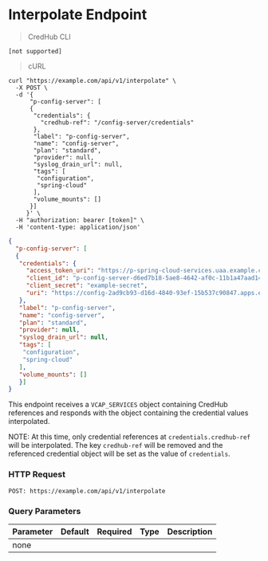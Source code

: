 # Interpolate Endpoint

> CredHub CLI

```shell
[not supported]
```

> cURL

```shell
curl "https://example.com/api/v1/interpolate" \
  -X POST \
  -d '{ 
      "p-config-server": [
      {
       "credentials": {
         "credhub-ref": "/config-server/credentials"
       },
       "label": "p-config-server",
       "name": "config-server",
       "plan": "standard",
       "provider": null,
       "syslog_drain_url": null,
       "tags": [
        "configuration",
        "spring-cloud"
       ],
       "volume_mounts": []
      }]
     }' \
  -H "authorization: bearer [token]" \
  -H 'content-type: application/json'
```

```json
{
  "p-config-server": [
  {
   "credentials": {
     "access_token_uri": "https://p-spring-cloud-services.uaa.example.com/oauth/token",
     "client_id": "p-config-server-d6ed7b18-5ae8-4642-af0c-11b1a47aad14",
     "client_secret": "example-secret",
     "uri": "https://config-2ad9cb93-d16d-4840-93ef-15b537c90847.apps.example.com"
   },
   "label": "p-config-server",
   "name": "config-server",
   "plan": "standard",
   "provider": null,
   "syslog_drain_url": null,
   "tags": [
    "configuration",
    "spring-cloud"
   ],
   "volume_mounts": []
   }]
}
```

This endpoint receives a `VCAP_SERVICES` object containing CredHub references and responds with the object containing the credential values interpolated.

NOTE: At this time, only credential references at `credentials.credhub-ref` will be interpolated. The key `credhub-ref` will be removed and the referenced credential object will be set as the value of `credentials`.

### HTTP Request

`POST: https://example.com/api/v1/interpolate`

### Query Parameters

Parameter | Default | Required | Type | Description
--------- | --------- | --------- | --------- | -----------
none | | | |
